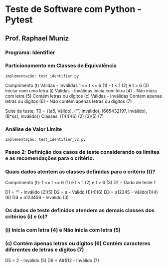 # Teste de Software com Python - Pytest

## Prof. Raphael Muniz

### Programa: Identifier

### Particionamento em Classes de Equivalência

``implementação: test_identifier.py``

Comprimento (t)
            Válidas      -     Inválidas
         1 <= t <= 6 (1) - t < 1 (2) e t > 6 (3)
Iniciar com uma letra (i)
            Válidas      -     Inválidas
    Inicia com letra (4) - Não inicia com letra (5)
Contém letras ou dígitos (c)
            Válidas                    -     Inválidas
   Contém apenas letras ou dígitos (6) - Não contém apenas letras ou dígitos (7)

Suite de teste: T0 = {(a5, Válido), (“”, Inválido), (665432197, Inválido), (B*ss1, Inválido)}
            Classes:   (1)(4)(6)        (2)               (3)(5)                (7)

### Análise de Valor Limite

``implementação: test_identifier_v2.py``

### Passo 2: Definição dos casos de teste considerando os limites e as recomendações para o critério.
### Quais dados atentem as classes definidas para o critério (t)?

Comprimento (t): 1 <= t <= 6 (1)  e  t < 1 (2) e t > 6 (3)
D1 = Dado de teste 1
 
 D1 = “” - Inválido (2)(5)
 D2 = a - Válido (1)(4)(6)
 D3 = a12345 - Válido(1)(4)(6)
 D4 = a123456 - Inválido (3)

### Os dados de teste definidos atendem as demais classes dos critérios (i) e (c)?

### (i) Inicia com letra (4) e Não inicia com letra (5)
### (c) Contém apenas letras ou dígitos (6) Contém caracteres diferentes de letras e dígitos (7)

 D5 = 2 - Inválido (5)
 D6 = A#$12 - Inválido (7)
